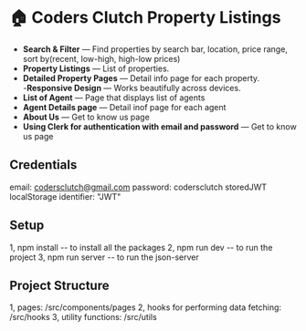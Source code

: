 # 🏠 Coders Clutch Property Listings

- **Search & Filter** — Find properties by search bar, location, price range, sort by(recent, low-high, high-low prices)
- **Property Listings** — List of properties.
- **Detailed Property Pages** — Detail info page for each property.  
  -**Responsive Design** — Works beautifully across devices.
- **List of Agent** — Page that displays list of agents
- **Agent Details page** — Detail inof page for each agent
- **About Us** — Get to know us page
- **Using Clerk for authentication with email and password** — Get to know us page

## Credentials

email: codersclutch@gmail.com
password: codersclutch
storedJWT localStorage identifier: "JWT"

## Setup

1, npm install -- to install all the packages
2, npm run dev -- to run the project
3, npm run server -- to run the json-server

## Project Structure

1, pages: /src/components/pages
2, hooks for performing data fetching: /src/hooks
3, utility functions: /src/utils
